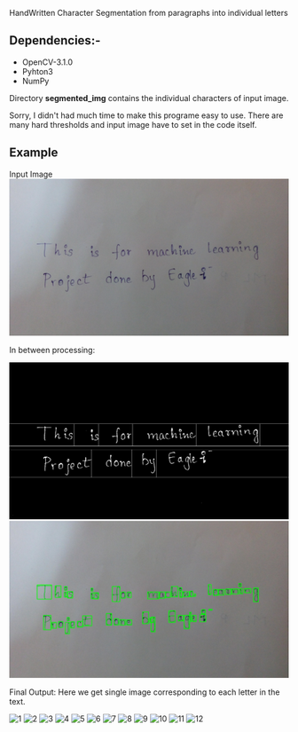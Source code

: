 HandWritten Character Segmentation from paragraphs into individual letters

<h2>Dependencies:-</h2>
<ul>
<li>OpenCV-3.1.0</li>
<li>Pyhton3</li>
<li>NumPy</li>
</ul>

<p>Directory <b>segmented_img</b> contains the individual characters of input 
image.</p>
<p>Sorry, I didn't had much time to make this programe easy to use. There are 
many hard thresholds and input image have to set in the code itself.</p>

<h2>Example</h2>

Input Image
![Input Image](./img_3.jpg)

In between processing:

![pre-process](./final_images_thres.jpg)
![preprocess](./final_images_src.jpg)

Final Output: Here we get single image corresponding to each letter in the text.

![1](./segmented_img/img1/1_1_1.jpg)
![2](./segmented_img/img1/1_1_2.jpg)
![3](./segmented_img/img1/1_1_3.jpg)
![4](./segmented_img/img1/1_1_4.jpg)
![5](./segmented_img/img1/1_1_5.jpg)
![6](./segmented_img/img1/1_1_6.jpg)
![7](./segmented_img/img1/1_1_7.jpg)
![8](./segmented_img/img1/1_1_8.jpg)
![9](./segmented_img/img1/1_1_9.jpg)
![10](./segmented_img/img1/1_1_10.jpg)
![11](./segmented_img/img1/1_1_11.jpg)
![12](./segmented_img/img1/1_1_12.jpg)
